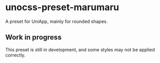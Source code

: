 # unocss-preset-marumaru

A preset for UniApp, mainly for rounded shapes.

## Work in progress

This preset is still in development, and some styles may not be applied correctly.
